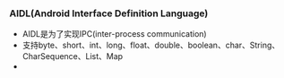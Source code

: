### AIDL(Android Interface Definition Language)

* AIDL是为了实现IPC(inter-process communication)
* 支持byte、short、int、long、float、double、boolean、char、String、CharSequence、List、Map
* 


